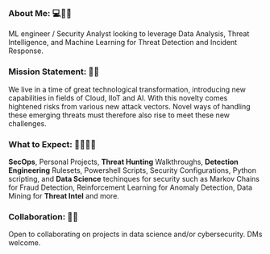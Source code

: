 ### About Me: 💻🥷🏽 

ML engineer / Security Analyst looking to leverage Data Analysis, Threat Intelligence, and Machine Learning for Threat Detection and Incident Response. 

### Mission Statement: 💼🦾 

We live in a time of great technological transformation, introducing new capabilities in fields of Cloud, IIoT and AI. With this novelty comes hightened risks from various new attack vectors. Novel ways of handling these emerging threats must therefore also rise to meet these new challenges. 

### What to Expect: 🤷🏽‍♂️🔮 

**SecOps**, Personal Projects, **Threat Hunting** Walkthroughs, **Detection Engineering** Rulesets, Powershell Scripts, Security Configurations, Python scripting, and **Data Science** techinques for security such as Markov Chains for Fraud Detection, Reinforcement Learning for Anomaly Detection, Data Mining for **Threat Intel** and more.

### Collaboration: 👯🤝 

Open to collaborating on projects in data science and/or cybersecurity. DMs welcome.
